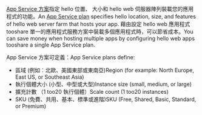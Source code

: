 <span data-ttu-id="f322a-101">[App Service 方案](../articles/app-service/azure-web-sites-web-hosting-plans-in-depth-overview.md)指定 hello 位置、 大小和 hello web 伺服器陣列裝載您的應用程式的功能。</span><span class="sxs-lookup"><span data-stu-id="f322a-101">An [App Service plan](../articles/app-service/azure-web-sites-web-hosting-plans-in-depth-overview.md) specifies hello location, size, and features of hello web server farm that hosts your app.</span></span> <span data-ttu-id="f322a-102">藉由設定 hello web 應用程式 tooshare 單一的應用程式服務方案中裝載多個應用程式時，可以節省成本。</span><span class="sxs-lookup"><span data-stu-id="f322a-102">You can save money when hosting multiple apps by configuring hello web apps tooshare a single App Service plan.</span></span>

<span data-ttu-id="f322a-103">App Service 方案可定義：</span><span class="sxs-lookup"><span data-stu-id="f322a-103">App Service plans define:</span></span>

* <span data-ttu-id="f322a-104">區域 (例如︰北歐、美國東部或東南亞)</span><span class="sxs-lookup"><span data-stu-id="f322a-104">Region (for example: North Europe, East US, or Southeast Asia)</span></span>
* <span data-ttu-id="f322a-105">執行個體大小 (小型、中型或大型)</span><span class="sxs-lookup"><span data-stu-id="f322a-105">Instance size (small, medium, or large)</span></span>
* <span data-ttu-id="f322a-106">擴充計數 （1 too20 執行個體）</span><span class="sxs-lookup"><span data-stu-id="f322a-106">Scale count (1 too20 instances)</span></span>
* <span data-ttu-id="f322a-107">SKU (免費、共用、基本、標準或進階)</span><span class="sxs-lookup"><span data-stu-id="f322a-107">SKU (Free, Shared, Basic, Standard, or Premium)</span></span>
